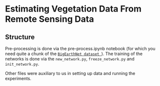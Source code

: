 # Estimating Vegetation Data From Remote Sensing Data
## Structure
Pre-processing is done via the pre-process.ipynb notebook (for which you need quite a chunk of the [`BigEarthNet dataset `](https://bigearth.net/#downloads)). The training of the networks is done via the `new_network.py`, `freeze_network.py` and `init_network.py`.

Other files were auxiliary to us in setting up data and running the experiments.
